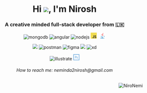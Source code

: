 <h1 align="center">Hi <img src="https://raw.githubusercontent.com/blackcater/blackcater/main/images/Hi.gif" height="32" />, I'm Nirosh</h1>

<h3 align="center">A creative minded full-stack developer from 🇱🇰</h3>

<div align="center">
  <img src="https://www.vectorlogo.zone/logos/mongodb/mongodb-icon.svg" alt="mongodb" width="20"/>
  <img src="https://www.vectorlogo.zone/logos/angular/angular-icon.svg" alt="angular" width="20"/>
  <img src="https://www.vectorlogo.zone/logos/nodejs/nodejs-icon.svg" alt="nodejs" width="20"/>
  <img src="https://raw.githubusercontent.com/devicons/devicon/master/icons/javascript/javascript-original.svg" alt="js" width="20"/>
  <img src="" alt="" width="20"/>
    <img src="https://raw.githubusercontent.com/devicons/devicon/master/icons/java/java-original.svg" alt="java" width="20"/>


  <img src="https://postman.com" target="_blank"> <img src="https://www.vectorlogo.zone/logos/getpostman/getpostman-icon.svg" alt="postman" width="20"/>
      <img src="https://www.vectorlogo.zone/logos/figma/figma-icon.svg" alt="figma" width="20"/>
  <img src="https://www.adobe.com/products/xd.html" target="_blank"> <img src="https://cdn.worldvectorlogo.com/logos/adobe-xd.svg" alt="xd" width="20"/>

  <img src="https://www.vectorlogo.zone/logos/adobe_illustrator/adobe_illustrator-icon.svg" alt="illustrate" width="20"/>
      <img src="https://raw.githubusercontent.com/devicons/devicon/master/icons/photoshop/photoshop-line.svg" alt="ps" width="20"/>
</div>
<h6 align="center">How to reach me: neminda2nirosh@gmail.com</h6>

<p align="right"> <img src="https://komarev.com/ghpvc/?username=NiroNemi&label=Profile%20views&color=blue&style=flat" alt="NiroNemi" /> </p>
